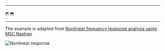 ***
[⬅️](../029/README.md "Previous example")
[➡️](../031/README.md "Next example")
***

The example is adapted from [Nonlinear frequency response analysis using MSC Nastran](https://doi.org/10.1002/nme.7588)

![Nonlinear response](HBM.png)
